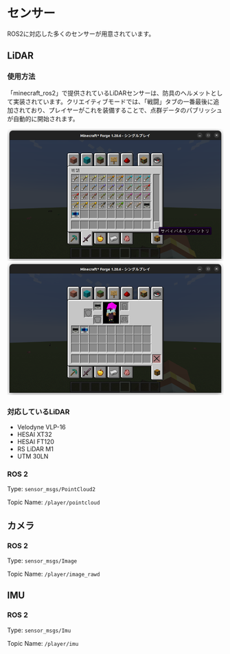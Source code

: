 # センサー

ROS2に対応した多くのセンサーが用意されています。

## LiDAR

### 使用方法

「minecraft\_ros2」で提供されているLiDARセンサーは、防具のヘルメットとして実装されています。クリエイティブモードでは、「戦闘」タブの一番最後に追加されており、プレイヤーがこれを装備することで、点群データのパブリッシュが自動的に開始されます。

![イベントリにLiDARがある](/images/lidar_2.png)
![LiDARを装備](/images/lidar_1.png)

### 対応しているLiDAR
- Velodyne VLP-16
- HESAI XT32
- HESAI FT120
- RS LiDAR M1
- UTM 30LN

### ROS 2

Type: `sensor_msgs/PointCloud2`

Topic Name:  `/player/pointcloud`

## カメラ

### ROS 2

Type: `sensor_msgs/Image`

Topic Name:  `/player/image_rawd`

## IMU

### ROS 2

Type: `sensor_msgs/Imu`

Topic Name:  `/player/imu`